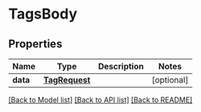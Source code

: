 # TagsBody

## Properties
Name | Type | Description | Notes
------------ | ------------- | ------------- | -------------
**data** | [**TagRequest**](TagRequest.md) |  | [optional] 

[[Back to Model list]](../README.md#documentation-for-models) [[Back to API list]](../README.md#documentation-for-api-endpoints) [[Back to README]](../README.md)

